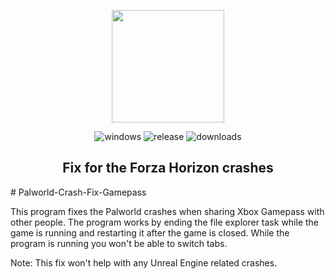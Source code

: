 <p align="center"><img src="https://palworld-game.com/wp-content/uploads/2024/01/logo.png" height="180"/>
<p align="center">
  <img alt="windows" src="https://img.shields.io/badge/Windows-blue.svg?style=flat-square&logo=windows&logoColor=white" />
  <img alt="release" src="https://img.shields.io/github/v/release/PAXANDDOS/ForzaHorizon4Fix?style=flat-square" />
  <img alt="downloads" src="https://img.shields.io/github/downloads/PAXANDDOS/ForzaHorizon4Fix/total?style=flat-square" />
</p>
<h2 align="center">Fix for the Forza Horizon crashes</h2>
# Palworld-Crash-Fix-Gamepass

This program fixes the Palworld crashes when sharing Xbox Gamepass with other people.
The program works by ending the file explorer task while the game is running and restarting it after the game is closed. 
While the program is running you won't be able to switch tabs.

Note: This fix won't help with any Unreal Engine related crashes.
